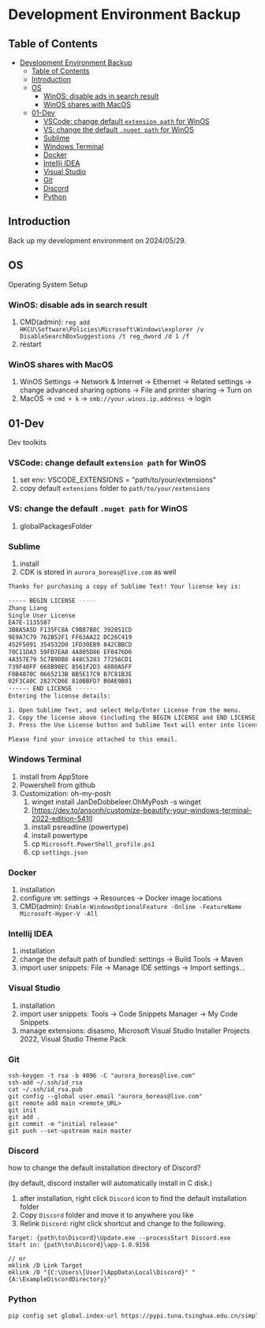 # Development Environment Backup

## Table of Contents

- [Development Environment Backup](#development-environment-backup)
  - [Table of Contents](#table-of-contents)
  - [Introduction](#introduction)
  - [OS](#os)
    - [WinOS: disable ads in search result](#winos-disable-ads-in-search-result)
    - [WinOS shares with MacOS](#winos-shares-with-macos)
  - [01-Dev](#01-dev)
    - [VSCode: change default `extension path` for WinOS](#vscode-change-default-extension-path-for-winos)
    - [VS: change the default `.nuget path` for WinOS](#vs-change-the-default-nuget-path-for-winos)
    - [Sublime](#sublime)
    - [Windows Terminal](#windows-terminal)
    - [Docker](#docker)
    - [Intellij IDEA](#intellij-idea)
    - [Visual Studio](#visual-studio)
    - [Git](#git)
    - [Discord](#discord)
    - [Python](#python)

## Introduction

Back up my development environment on 2024/05/29.

## OS

Operating System Setup

### WinOS: disable ads in search result

1. CMD(admin): `reg add HKCU\Software\Policies\Microsoft\Windows\explorer /v DisableSearchBoxSuggestions /t reg_dword /d 1 /f`
2. restart

### WinOS shares with MacOS

1. WinOS Settings -> Network & Internet -> Ethernet -> Related settings -> change advanced sharing options -> File and printer sharing -> Turn on
2. MacOS -> `cmd + k` -> `smb://your.winos.ip.address` -> login

## 01-Dev

Dev toolkits

### VSCode: change default `extension path` for WinOS

1. set env: VSCODE_EXTENSIONS = "path/to/your/extensions"
2. copy default `extensions` folder to `path/to/your/extensions`

### VS: change the default `.nuget path` for WinOS

1. globalPackagesFolder

### Sublime

1. install
2. CDK is stored in `aurora_boreas@live.com` as well

``` bash
Thanks for purchasing a copy of Sublime Text! Your license key is:

----- BEGIN LICENSE -----
Zhang Liang
Single User License
EA7E-1135587
3B8A5A5D F135FC8A C9B87B8C 392851CD
9E9A7C79 762B52F1 FF63AA22 DC26C419
452F5091 354532D0 1FD30EB9 842CBBCD
70C11DA3 59FD7EA8 4A805D86 EF0476D6
4A357E79 5C7B9DB8 448C5283 77256CD1
739F40FF 668B98EC 8561F2D3 4880A5FF
F0B4070C 0665213B BB5E17C9 B7C81B3E
02F3C40C 2827CD6E 810BBFD7 B0AE9B01
------ END LICENSE ------
Entering the license details:

1. Open Sublime Text, and select Help/Enter License from the menu.
2. Copy the license above (including the BEGIN LICENSE and END LICENSE lines) and paste them into the license box.
3. Press the Use License button and Sublime Text will enter into licensed mode.

Please find your invoice attached to this email.
```

### Windows Terminal

1. install from AppStore
2. Powershell from github
3. Customization: oh-my-posh
    1. winget install JanDeDobbeleer.OhMyPosh -s winget
    2. [https://dev.to/ansonh/customize-beautify-your-windows-terminal-2022-edition-541l]
    3. install psreadline (powertype)
    4. install powertype
    5. cp `Microsoft.PowerShell_profile.ps1`
    6. cp `settings.json`

### Docker

1. installation
2. configure `VM`: settings -> Resources -> Docker image locations
3. CMD(admin): `Enable-WindowsOptionalFeature -Online -FeatureName Microsoft-Hyper-V -All`

### Intellij IDEA

1. installation
2. change the default path of bundled: settings -> Build Tools -> Maven
3. import user snippets: File -> Manage IDE settings -> Import settings...

### Visual Studio

1. installation
2. import user snippets: Tools -> Code Snippets Manager -> My Code Snippets
3. manage extensions: disasmo, Microsoft Visual Studio Installer Projects 2022, Visual Studio Theme Pack

### Git

```shell
ssh-keygen -t rsa -b 4096 -C "aurora_boreas@live.com"
ssh-add ~/.ssh/id_rsa
cat ~/.ssh/id_rsa.pub
git config --global user.email "aurora_boreas@live.com"
git remote add main <remote_URL>
git init
git add .
git commit -m "initial release"
git push --set-upstream main master
```

### Discord

how to change the default installation directory of Discord?

(by default, discord installer will automatically install in C disk.)

1. after installation, right click `Discord` icon to find the default installation folder
2. Copy `Discord` folder and move it to anywhere you like
3. Relink `Discord`: right click shortcut and change to the following.

``` shell
Target: {path\to\Discord}\Update.exe --processStart Discord.exe
Start in: {path\to\Discord}\app-1.0.9156

// or 
mklink /D Link Target
mklink /D "{C:\Users\[User]\AppData\Local\Discord}" "{A:\ExampleDiscordDirectory}"
```

### Python

``` bash
pip config set global.index-url https://pypi.tuna.tsinghua.edu.cn/simple
```
